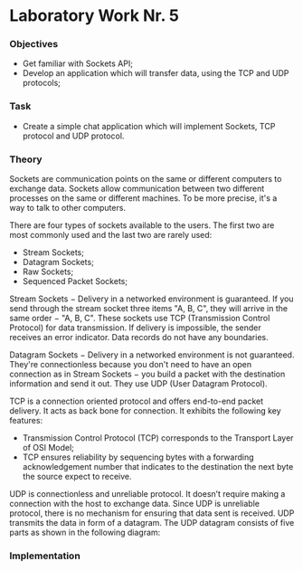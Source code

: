 # Laboratory Work Nr. 5

### Objectives 
 - Get familiar with Sockets API;
 - Develop an application which will transfer data, using the TCP and UDP protocols;
 
### Task
 * Create a simple chat application which will implement Sockets, TCP protocol and UDP protocol.
 
### Theory
Sockets are communication points on the same or different computers to exchange data. Sockets allow communication between two different processes on the same or different machines. To be more precise, it's a way to talk to other computers.

There are four types of sockets available to the users. The first two are most commonly used and the last two are rarely used:
 - Stream Sockets;
 - Datagram Sockets;
 - Raw Sockets;
 - Sequenced Packet Sockets;
 
Stream Sockets − Delivery in a networked environment is guaranteed. If you send through the stream socket three items "A, B, C", they will arrive in the same order − "A, B, C". These sockets use TCP (Transmission Control Protocol) for data transmission. If delivery is impossible, the sender receives an error indicator. Data records do not have any boundaries.

Datagram Sockets − Delivery in a networked environment is not guaranteed. They're connectionless because you don't need to have an open connection as in Stream Sockets − you build a packet with the destination information and send it out. They use UDP (User Datagram Protocol).

TCP is a connection oriented protocol and offers end-to-end packet delivery. It acts as back bone for connection. It exhibits the following key features:
 - Transmission Control Protocol (TCP) corresponds to the Transport Layer of OSI Model;
 - TCP ensures reliability by sequencing bytes with a forwarding acknowledgement number that indicates to the destination the next byte the source expect to receive.

UDP is connectionless and unreliable protocol. It doesn’t require making a connection with the host to exchange data. Since UDP is unreliable protocol, there is no mechanism for ensuring that data sent is received. UDP transmits the data in form of a datagram. The UDP datagram consists of five parts as shown in the following diagram:



### Implementation
